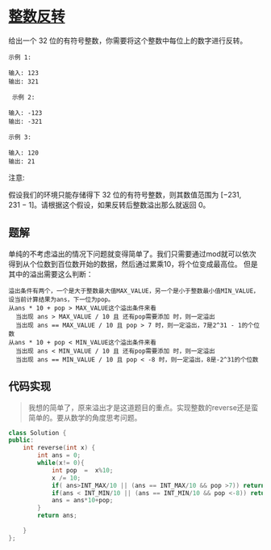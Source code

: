 # [整数反转](https://leetcode-cn.com/problems/reverse-integer/solution/hua-jie-suan-fa-7-zheng-shu-fan-zhuan-by-guanpengc/)
给出一个 32 位的有符号整数，你需要将这个整数中每位上的数字进行反转。
```
示例 1:

输入: 123
输出: 321
```
 
```
 示例 2:

输入: -123
输出: -321
```
```
示例 3:

输入: 120
输出: 21
```

注意:

假设我们的环境只能存储得下 32 位的有符号整数，则其数值范围为 [−231,  231 − 1]。请根据这个假设，如果反转后整数溢出那么就返回 0。

## 题解
单纯的不考虑溢出的情况下问题就变得简单了。我们只需要通过mod就可以依次得到从个位数到百位数开始的数据，然后通过累乘10，将个位变成最高位。
但是其中的溢出需要这么判断：

```
溢出条件有两个，一个是大于整数最大值MAX_VALUE，另一个是小于整数最小值MIN_VALUE，设当前计算结果为ans，下一位为pop。
从ans * 10 + pop > MAX_VALUE这个溢出条件来看
  当出现 ans > MAX_VALUE / 10 且 还有pop需要添加 时，则一定溢出
  当出现 ans == MAX_VALUE / 10 且 pop > 7 时，则一定溢出，7是2^31 - 1的个位数
从ans * 10 + pop < MIN_VALUE这个溢出条件来看
  当出现 ans < MIN_VALUE / 10 且 还有pop需要添加 时，则一定溢出
  当出现 ans == MIN_VALUE / 10 且 pop < -8 时，则一定溢出，8是-2^31的个位数
```

## 代码实现
>我想的简单了，原来溢出才是这道题目的重点。实现整数的reverse还是蛮简单的。要从数学的角度思考问题。
```C++
class Solution {
public:
    int reverse(int x) {
        int ans = 0;
        while(x!= 0){
            int pop  =  x%10;
            x /= 10;
            if( ans>INT_MAX/10 || (ans == INT_MAX/10 && pop >7)) return 0;
            if(ans < INT_MIN/10 || (ans == INT_MIN/10 && pop <-8)) return 0; 
            ans = ans*10+pop;
        }
        return ans;
        
    }
};
```
